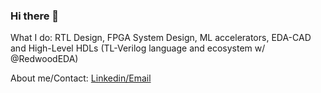 ### Hi there 👋

<!--
**shariethernet/shariethernet** is a ✨ _special_ ✨ repository because its `README.md` (this file) appears on your GitHub profile.-->

What I do: RTL Design, FPGA System Design, ML accelerators, EDA-CAD and High-Level HDLs (TL-Verilog language and ecosystem w/ @RedwoodEDA) 

About me/Contact: [Linkedin/Email](https://linktr.ee/shrihari)




